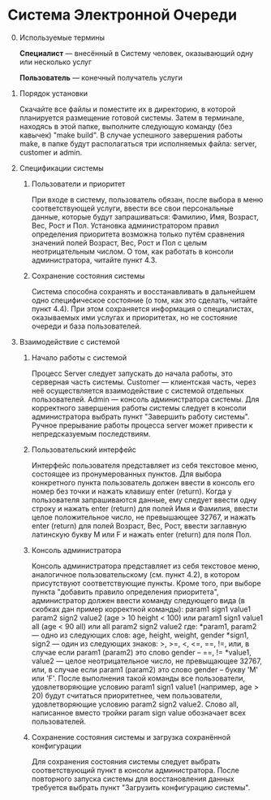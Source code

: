 # Система Электронной Очереди
0. Используемые термины

    **Специалист** — внесённый в Систему человек, оказывающий одну или несколько услуг 
    
    **Пользователь** — конечный получатель услуги
1. Порядок установки

    Скачайте все файлы и поместите их в директорию, в которой планируется размещение готовой системы. Затем в терминале, находясь в этой папке, выполните следующую команду (без кавычек) "make build". В случае успешного завершения работы make, в папке будут располагаться три исполняемых файла: server, customer и admin. 
2. Спецификации системы

    1. Пользователи и приоритет
    
        При входе в систему, пользователь обязан, после выбора в меню соответствующей услуги, ввести все свои персональные данные, которые будут запрашиваться: Фамилию, Имя, Возраст, Вес, Рост и Пол. Установка администратором правил определения приоритета возможна только путём сравнения значений полей Возраст, Вес, Рост и Пол с целым неотрицательным числом. О том, как работать в консоли администратора, читайте пункт 4.3.
    2. Сохранение состояния системы
    
        Система способна сохранять и восстанавливать в дальнейшем одно специфическое состояние (о том, как это сделать, читайте пункт 4.4). При этом сохраняется информация о специалистах, оказываемых ими услугах и приоритетах, но не состояние очереди и база пользователей.
3. Взаимодействие с системой

    1. Начало работы с системой
    
        Процесс Server следует запускать до начала работы, это серверная часть системы. Customer — клиентская часть, через неё осуществляется взаимодействие с системой отдельных пользователей. Admin — консоль администратора системы. Для корректного завершения работы системы следует в консоли администратора выбрать пункт "Завершить работу системы". Ручное прерывание работы процесса server может привести к непредсказуемым последствиям. 
    2. Пользовательский интерфейс
    
        Интерфейс пользователя представляет из себя текстовое меню, состоящее из пронумерованных пунктов. Для выбора конкретного пункта пользователь должен ввести в консоль его номер без точки и нажать клавишу enter (return). Когда у пользователя запрашиваются данные, ему следует ввести одну строку и нажать enter (return) для полей Имя и Фамилия, ввести целое положительное число, не превышающее 32767, и нажать enter (return) для полей Возраст, Вес, Рост, ввести заглавную латинскую букву M или F и нажать enter (return) для поля Пол. 
    3. Консоль администратора
    
        Консоль администратора представляет из себя текстовое меню, аналогичное пользовательскому (см. пункт 4.2), в котором присутствуют соответствующие пункты. Кроме того, при выборе пункта "добавить правило определения приоритета", администратор должен ввести команду следующего вида (в скобках дан пример корректной команды):
            param1 sign1 value1 param2 sign2 value2 (age > 10 height < 100)
        или
            param1 sign1 value1 all (age < 90 all)
        или
            all param2 sign2 value2
        где:
            *param1, param2 — одно из следующих слов: age, height, weight, gender 
            *sign1, sign2 — один из следующих знаков: >, >=, <, <=, ==, !=, или, в случае если param1 (param2) это слово gender – ==, !=
            *value1, value2 — целое неотрицательное число, не превыщающее 32767, или, в случае если param1 (param2) это слово gender – букву 'M' или 'F'. 
        После выполнения такой команды все пользователи, удовлетворяющие условию param1 sign1 value1 (например, age > 20) будут считаться приоритетнее, чем пользователи, удовлетворяющие условию param2 sign2 value2. Слово all, написанное вместо тройки param sign value обозначает всех пользователей.
    4. Сохранение состояния системы и загрузка сохранённой конфигурации
    
        Для сохранения состояния системы следует выбрать соответствующий пункт в консоли администратора. После повторного запуска системы для восстановления данных требуется выбрать пункт "Загрузить конфигурацию системы".
